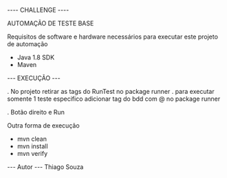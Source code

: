 ---- CHALLENGE ----

AUTOMAÇÃO DE TESTE BASE 

Requisitos de software e hardware necessários para executar este projeto de automação

- Java 1.8 SDK
- Maven
  
--- EXECUÇÃO ---

. No projeto retirar as tags do RunTest no package runner
. para executar somente 1 teste especifico adicionar tag do bdd com @ no package runner

. Botão direito e Run

Outra forma de execução

- mvn clean
- mvn install
- mvn verify

--- Autor ---
Thiago Souza
